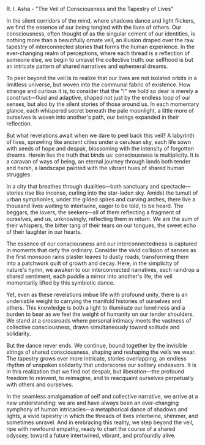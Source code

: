 R. I. Asha - "The Veil of Consciousness and the Tapestry of Lives"

In the silent corridors of the mind, where shadows dance and light flickers, we find the essence of our being tangled with the lives of others. Our consciousness, often thought of as the singular cement of our identities, is nothing more than a beautifully ornate veil, an illusion draped over the raw tapestry of interconnected stories that forms the human experience. In the ever-changing realm of perceptions, where each thread is a reflection of someone else, we begin to unravel the collective truth: our selfhood is but an intricate pattern of shared narratives and ephemeral dreams.

To peer beyond the veil is to realize that our lives are not isolated orbits in a limitless universe, but woven into the communal fabric of existence. How strange and curious it is, to consider that the "I" we hold so dear is merely a construct—fluid and adaptive, shaped not just by the endless loop of our senses, but also by the silent stories of those around us. In each momentary glance, each whispered secret beneath the pale moonlight, a little more of ourselves is woven into another's path, our beings expanded in their reflection.

But what revelations await when we dare to peel back this veil? A labyrinth of lives, sprawling like ancient cities under a cerulean sky, each life sown with seeds of hope and despair, blossoming with the intensity of forgotten dreams. Herein lies the truth that binds us: consciousness is multiplicity. It is a caravan of ways of being, an eternal journey through lands both tender and harsh, a landscape painted with the vibrant hues of shared human struggles.

In a city that breathes through dualities—both sanctuary and spectacle—stories rise like incense, curling into the star-laden sky. Amidst the tumult of urban symphonies, under the gilded spires and curving arches, there live a thousand lives waiting to intertwine, eager to be told, to be heard. The beggars, the lovers, the seekers—all of them reflecting a fragment of ourselves, and us, unknowingly, reflecting them in return. We are the sum of their whispers, the bitter tang of their tears on our tongues, the sweet echo of their laughter in our hearts.

The essence of our consciousness and our interconnectedness is captured in moments that defy the ordinary. Consider the vivid collision of senses as the first monsoon rains plaster leaves to dusty roads, transforming them into a patchwork quilt of growth and decay. Here, in the simplicity of nature's hymn, we awaken to our interconnected narratives, each raindrop a shared sentiment, each puddle a mirror into another's life, the veil momentarily lifted by this symbiotic dance.

Yet, even as these revelations imbue life with profound unity, there is an undeniable weight to carrying the manifold histories of ourselves and others. This knowledge is both a light to illuminate our loneliness and a burden to bear as we feel the weight of humanity on our tender shoulders. We stand at a crossroads where personal intimacy meets the vastness of collective consciousness, drawn simultaneously toward solitude and solidarity.

But the dance never ends. We continue, bound together by the invisible strings of shared consciousness, shaping and reshaping the veils we wear. The tapestry grows ever more intricate, stories overlapping, an endless rhythm of unspoken solidarity that underscores our solitary endeavors. It is in this realization that we find not despair, but liberation—the profound freedom to reinvent, to reimagine, and to reacquaint ourselves perpetually with others and ourselves.

In the seamless amalgamation of self and collective narrative, we arrive at a new understanding: we are and have always been an ever-changing symphony of human intricacies—a metaphorical dance of shadows and lights, a vivid tapestry in which the threads of lives intertwine, shimmer, and sometimes unravel. And in embracing this reality, we step beyond the veil, ripe with newfound empathy, ready to chart the course of a shared odyssey, toward a future intertwined, vibrant, and profoundly alive.
